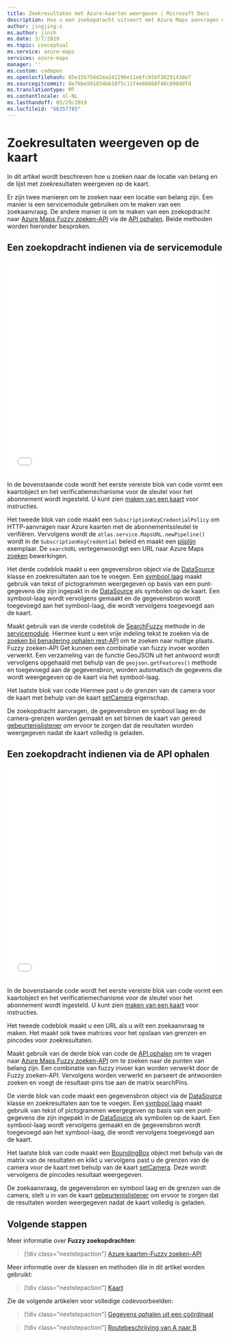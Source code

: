 ```yaml
---
title: Zoekresultaten met Azure-kaarten weergeven | Microsoft Docs
description: Hoe u een zoekopdracht uitvoert met Azure Maps aanvragen en vervolgens de resultaten weergeven op een Javascript-kaart
author: jingjing-z
ms.author: jinzh
ms.date: 3/7/2019
ms.topic: conceptual
ms.service: azure-maps
services: azure-maps
manager: ''
ms.custom: codepen
ms.openlocfilehash: 85e15b756d2ea241296e11ebfcb5bf3029143de7
ms.sourcegitcommit: 8e76be591034b618f5c11f4e66668f48c090ddfd
ms.translationtype: MT
ms.contentlocale: nl-NL
ms.lasthandoff: 05/29/2019
ms.locfileid: "66357785"
---
```

# <a name="show-search-results-on-the-map"></a>Zoekresultaten weergeven op de kaart

In dit artikel wordt beschreven hoe u zoeken naar de locatie van belang en de lijst met zoekresultaten weergeven op de kaart.

Er zijn twee manieren om te zoeken naar een locatie van belang zijn. Een manier is een servicemodule gebruiken om te maken van een zoekaanvraag. De andere manier is om te maken van een zoekopdracht naar [Azure Maps Fuzzy zoeken-API](https://docs.microsoft.com/rest/api/maps/search/getsearchfuzzy) via de [API ophalen](https://fetch.spec.whatwg.org/). Beide methoden worden hieronder besproken.

## <a name="make-a-search-request-via-service-module"></a>Een zoekopdracht indienen via de servicemodule

<iframe height='500' scrolling='no' title='Zoekresultaten weergeven op een kaart (Service-Module)' src='//codepen.io/azuremaps/embed/zLdYEB/?height=265&theme-id=0&default-tab=js,result&embed-version=2&editable=true' frameborder='no' allowtransparency='true' allowfullscreen='true' style='width: 100%;'>Zie de Pen <a href='https://codepen.io/azuremaps/pen/zLdYEB/'>zoekresultaten weergeven op een kaart (Service-Module)</a> Azure kaarten (<a href='https://codepen.io/azuremaps'>@azuremaps</a>) op <a href='https://codepen.io'>CodePen</a>.
</iframe>

In de bovenstaande code wordt het eerste vereiste blok van code vormt een kaartobject en het verificatiemechanisme voor de sleutel voor het abonnement wordt ingesteld. U kunt zien [maken van een kaart](./map-create.md) voor instructies.

Het tweede blok van code maakt een `SubscriptionKeyCredentialPolicy` om HTTP-aanvragen naar Azure kaarten met de abonnementssleutel te verifiëren. Vervolgens wordt de `atlas.service.MapsURL.newPipeline()` wordt in de `SubscriptionKeyCredential` beleid en maakt een [pijplijn](https://docs.microsoft.com/javascript/api/azure-maps-rest/atlas.service.pipeline?view=azure-maps-typescript-latest) exemplaar. De `searchURL` vertegenwoordigt een URL naar Azure Maps [zoeken](https://docs.microsoft.com/rest/api/maps/search) bewerkingen.

Het derde codeblok maakt u een gegevensbron object via de [DataSource](https://docs.microsoft.com/javascript/api/azure-maps-control/atlas.source.datasource?view=azure-iot-typescript-latest) klasse en zoekresultaten aan toe te voegen. Een [symbool laag](https://docs.microsoft.com/javascript/api/azure-maps-control/atlas.layer.symbollayer?view=azure-iot-typescript-latest) maakt gebruik van tekst of pictogrammen weergegeven op basis van een punt-gegevens die zijn ingepakt in de [DataSource](https://docs.microsoft.com/javascript/api/azure-maps-control/atlas.source.datasource?view=azure-iot-typescript-latest) als symbolen op de kaart.  Een symbool-laag wordt vervolgens gemaakt en de gegevensbron wordt toegevoegd aan het symbool-laag, die wordt vervolgens toegevoegd aan de kaart.

Maakt gebruik van de vierde codeblok de [SearchFuzzy](/javascript/api/azure-maps-rest/atlas.service.models.searchgetsearchfuzzyoptionalparams) methode in de [servicemodule](https://atlas.microsoft.com/sdk/javascript/mapcontrol/2/atlas-service.min.js). Hiermee kunt u een vrije indeling tekst te zoeken via de [zoeken bij benadering ophalen rest-API](https://docs.microsoft.com/rest/api/maps/search/getsearchfuzzy) om te zoeken naar nuttige plaats. Fuzzy zoeken-API Get kunnen een combinatie van fuzzy invoer worden verwerkt. Een verzameling van de functie GeoJSON uit het antwoord wordt vervolgens opgehaald met behulp van de `geojson.getFeatures()` methode en toegevoegd aan de gegevensbron, worden automatisch de gegevens die wordt weergegeven op de kaart via het symbool-laag.

Het laatste blok van code Hiermee past u de grenzen van de camera voor de kaart met behulp van de kaart [setCamera](https://docs.microsoft.com/javascript/api/azure-maps-control/atlas.map?view=azure-iot-typescript-latest#setcamera-cameraoptions---cameraboundsoptions---animationoptions-) eigenschap.

De zoekopdracht aanvragen, de gegevensbron en symbool laag en de camera-grenzen worden gemaakt en set binnen de kaart van gereed [gebeurtenislistener](https://docs.microsoft.com/javascript/api/azure-maps-control/atlas.map?view=azure-iot-typescript-latest#events) om ervoor te zorgen dat de resultaten worden weergegeven nadat de kaart volledig is geladen.


## <a name="make-a-search-request-via-fetch-api"></a>Een zoekopdracht indienen via de API ophalen

<iframe height='500' scrolling='no' title='Zoekresultaten op een kaart weergeven' src='//codepen.io/azuremaps/embed/KQbaeM/?height=265&theme-id=0&default-tab=js,result&embed-version=2&editable=true' frameborder='no' allowtransparency='true' allowfullscreen='true' style='width: 100%;'>Zie de Pen <a href='https://codepen.io/azuremaps/pen/KQbaeM/'>zoekresultaten weergeven op een kaart</a> Azure kaarten (<a href='https://codepen.io/azuremaps'>@azuremaps</a>) op <a href='https://codepen.io'>CodePen</a>.
</iframe>

In de bovenstaande code wordt het eerste vereiste blok van code vormt een kaartobject en het verificatiemechanisme voor de sleutel voor het abonnement wordt ingesteld. U kunt zien [maken van een kaart](./map-create.md) voor instructies.

Het tweede codeblok maakt u een URL als u wilt een zoekaanvraag te maken. Het maakt ook twee matrices voor het opslaan van grenzen en pincodes voor zoekresultaten.

Maakt gebruik van de derde blok van code de [API ophalen](https://fetch.spec.whatwg.org/) om te vragen naar [Azure Maps Fuzzy zoeken-API](https://docs.microsoft.com/rest/api/maps/search/getsearchfuzzy) om te zoeken naar de punten van belang zijn. Een combinatie van fuzzy invoer kan worden verwerkt door de Fuzzy zoeken-API. Vervolgens worden verwerkt en parseert de antwoorden zoeken en voegt de resultaat-pins toe aan de matrix searchPins.

De vierde blok van code maakt een gegevensbron object via de [DataSource](https://docs.microsoft.com/javascript/api/azure-maps-control/atlas.source.datasource?view=azure-iot-typescript-latest) klasse en zoekresultaten aan toe te voegen. Een [symbool laag](https://docs.microsoft.com/javascript/api/azure-maps-control/atlas.layer.symbollayer?view=azure-iot-typescript-latest) maakt gebruik van tekst of pictogrammen weergegeven op basis van een punt-gegevens die zijn ingepakt in de [DataSource](https://docs.microsoft.com/javascript/api/azure-maps-control/atlas.source.datasource?view=azure-iot-typescript-latest) als symbolen op de kaart. Een symbool-laag wordt vervolgens gemaakt en de gegevensbron wordt toegevoegd aan het symbool-laag, die wordt vervolgens toegevoegd aan de kaart.

Het laatste blok van code maakt een [BoundingBox](https://docs.microsoft.com/javascript/api/azure-maps-control/atlas.data.boundingbox?view=azure-iot-typescript-latest) object met behulp van de matrix van de resultaten en klikt u vervolgens past u de grenzen van de camera voor de kaart met behulp van de kaart [setCamera](https://docs.microsoft.com/javascript/api/azure-maps-control/atlas.map?view=azure-iot-typescript-latest#setcamera-cameraoptions---cameraboundsoptions---animationoptions-). Deze wordt vervolgens de pincodes resultaat weergegeven.

De zoekaanvraag, de gegevensbron en symbool laag en de grenzen van de camera, stelt u in van de kaart [gebeurtenislistener](https://docs.microsoft.com/javascript/api/azure-maps-control/atlas.map?view=azure-iot-typescript-latest#events) om ervoor te zorgen dat de resultaten worden weergegeven nadat de kaart volledig is geladen.

## <a name="next-steps"></a>Volgende stappen

Meer informatie over **Fuzzy zoekopdrachten**:

> [!div class="nextstepaction"]
> [Azure kaarten-Fuzzy zoeken-API](https://docs.microsoft.com/rest/api/maps/search/getsearchfuzzy)

Meer informatie over de klassen en methoden die in dit artikel worden gebruikt:

> [!div class="nextstepaction"]
> [Kaart](https://docs.microsoft.com/javascript/api/azure-maps-control/atlas.map?view=azure-iot-typescript-latest)

Zie de volgende artikelen voor volledige codevoorbeelden:

> [!div class="nextstepaction"]
> [Gegevens ophalen uit een coördinaat](./map-get-information-from-coordinate.md)
<!-- Comment added to suppress false positive warning -->
> [!div class="nextstepaction"]
> [Routebeschrijving van A naar B](./map-route.md)
